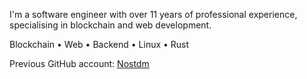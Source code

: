 I'm a software engineer with over 11 years of professional experience, specialising in blockchain and web development.

Blockchain • Web • Backend • Linux • Rust

Previous GitHub account: [Nostdm](https://github.com/nostdm)
